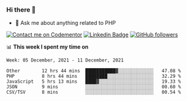### Hi there 👋

<!--
**mustafaculban/mustafaculban** is a ✨ _special_ ✨ repository because its `README.md` (this file) appears on your GitHub profile.

Here are some ideas to get you started:

- 🌱 I’m currently learning ...
- 👯 I’m looking to collaborate on ...
- 🤔 I’m looking for help with ...
- 📫 How to reach me: ...
- 😄 Pronouns: ...
- ⚡ Fun fact: ...

-->
- 💬 Ask me about anything related to PHP

[![Contact me on Codementor](https://www.codementor.io/m-badges/karamusluk/book-session.svg)](https://www.codementor.io/@karamusluk?refer=badge)
[![Linkedin Badge](https://img.shields.io/badge/-Mustafa%20Culban-blue?style=social&logo=Linkedin&logoColor=blue&link=https://www.linkedin.com/in/mustafaculban/)](https://www.linkedin.com/in/mustafaculban/) 
[![GitHub followers](https://img.shields.io/github/followers/karamusluk?label=Follow&style=social)](https://github.com/karamusluk/?tab=follow)


📊 **This week I spent my time on**
<!--START_SECTION:waka-->
```text
Week: 05 December, 2021 - 11 December, 2021

Other        12 hrs 44 mins  ███████████▓░░░░░░░░░░░░░   47.08 % 
PHP          8 hrs 44 mins   ████████░░░░░░░░░░░░░░░░░   32.29 % 
JavaScript   5 hrs 13 mins   ████▓░░░░░░░░░░░░░░░░░░░░   19.33 % 
JSON         9 mins          ░░░░░░░░░░░░░░░░░░░░░░░░░   00.60 % 
CSV/TSV      8 mins          ░░░░░░░░░░░░░░░░░░░░░░░░░   00.54 % 
```
<!--END_SECTION:waka-->

